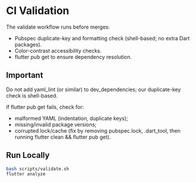 # CI Validation
The validate workflow runs before merges:

- Pubspec duplicate-key and formatting check (shell-based; no extra Dart packages).
- Color-contrast accessibility checks.
- flutter pub get to ensure dependency resolution.

## Important
Do not add yaml_lint (or similar) to dev_dependencies; our duplicate-key check is shell-based.

If flutter pub get fails, check for:

- malformed YAML (indentation, duplicate keys);
- missing/invalid package versions;
- corrupted lock/cache (fix by removing pubspec.lock, .dart_tool, then running flutter clean && flutter pub get).

## Run Locally
```bash
bash scripts/validate.sh
flutter analyze
```

